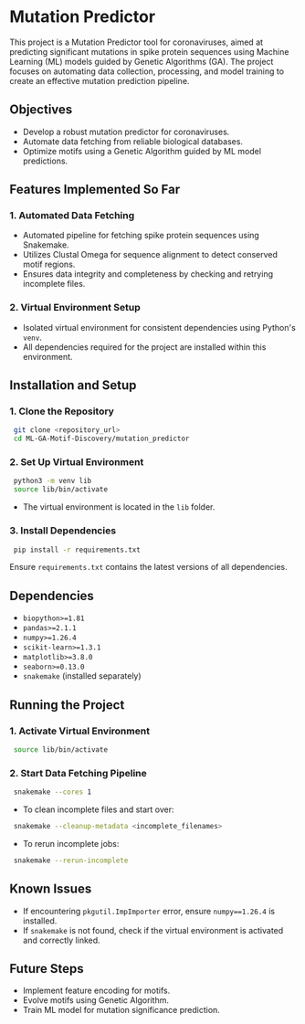 # Mutation Predictor

This project is a Mutation Predictor tool for coronaviruses, aimed at predicting significant mutations in spike protein sequences using Machine Learning (ML) models guided by Genetic Algorithms (GA). The project focuses on automating data collection, processing, and model training to create an effective mutation prediction pipeline.

## Objectives
- Develop a robust mutation predictor for coronaviruses.
- Automate data fetching from reliable biological databases.
- Optimize motifs using a Genetic Algorithm guided by ML model predictions.

## Features Implemented So Far
### 1. Automated Data Fetching
- Automated pipeline for fetching spike protein sequences using Snakemake.
- Utilizes Clustal Omega for sequence alignment to detect conserved motif regions.
- Ensures data integrity and completeness by checking and retrying incomplete files.

### 2. Virtual Environment Setup
- Isolated virtual environment for consistent dependencies using Python's `venv`.
- All dependencies required for the project are installed within this environment.

## Installation and Setup
### 1. Clone the Repository
```bash
 git clone <repository_url>
 cd ML-GA-Motif-Discovery/mutation_predictor
```

### 2. Set Up Virtual Environment
```bash
 python3 -m venv lib
 source lib/bin/activate
```
- The virtual environment is located in the `lib` folder.

### 3. Install Dependencies
```bash
 pip install -r requirements.txt
```
Ensure `requirements.txt` contains the latest versions of all dependencies.

## Dependencies
- `biopython>=1.81`
- `pandas>=2.1.1`
- `numpy>=1.26.4`
- `scikit-learn>=1.3.1`
- `matplotlib>=3.8.0`
- `seaborn>=0.13.0`
- `snakemake` (installed separately)

## Running the Project
### 1. Activate Virtual Environment
```bash
 source lib/bin/activate
```
### 2. Start Data Fetching Pipeline
```bash
 snakemake --cores 1
```
- To clean incomplete files and start over:
```bash
 snakemake --cleanup-metadata <incomplete_filenames>
```
- To rerun incomplete jobs:
```bash
 snakemake --rerun-incomplete
```

## Known Issues
- If encountering `pkgutil.ImpImporter` error, ensure `numpy==1.26.4` is installed.
- If `snakemake` is not found, check if the virtual environment is activated and correctly linked.

## Future Steps
- Implement feature encoding for motifs.
- Evolve motifs using Genetic Algorithm.
- Train ML model for mutation significance prediction.

